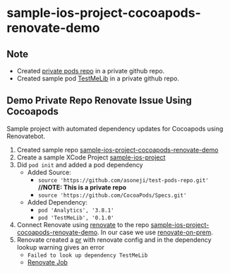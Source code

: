 # sample-ios-project-cocoapods-renovate-demo

## Note
* Created [private pods repo](https://github.com/asoneji/test-pods-repo) in a private github repo.
* Created sample pod [TestMeLib](https://github.com/asoneji/TestMe) in a private github repo.

## Demo Private Repo Renovate Issue Using Cocoapods
Sample project with automated dependency updates for Cocoapods using Renovatebot.
1. Created sample repo [sample-ios-project-cocoapods-renovate-demo](https://github.com/asoneji/sample-ios-project-cocoapods-renovate-demo)
2. Create a sample XCode Project [sample-ios-project](https://github.com/asoneji/sample-ios-project-cocoapods-renovate-demo/tree/master/sample-ios-project)
3. Did `pod init` and added a pod dependency
   * Added Source:
     * `source 'https://github.com/asoneji/test-pods-repo.git'` **//NOTE: This is a private repo**
     * `source 'https://github.com/CocoaPods/Specs.git'`
   * Added Dependency:
     * `pod 'Analytics', '3.8.1'`
     * `pod 'TestMeLib', '0.1.0'`
4. Connect Renovate using [renovate](https://github.com/marketplace/renovate) to the repo [sample-ios-project-cocoapods-renovate-demo](https://github.com/asoneji/sample-ios-project-cocoapods-renovate-demo). In our case we use [renovate-on-prem](https://github.com/whitesource/renovate-on-prem).
5. Renovate created a [pr](https://github.com/asoneji/sample-ios-project-cocoapods-renovate-demo/pull/1) with renovate config and in the dependency lookup warning gives an error
   * `Failed to look up dependency TestMeLib`
   * [Renovate Job](https://app.renovatebot.com/dashboard#github/asoneji/sample-ios-project-cocoapods-renovate-demo/193041246)

